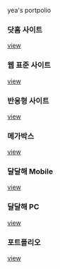 yea's portpolio

<h3>닷홈 사이트</h3>
<a href="https://verite1023.github.io/">view</a>

<h3>웹 표준 사이트</h3>
<a href="https://verite1023.github.io/">view</a>

<h3>반응형 사이트</h3>
<a href="https://verite1023.github.io/">view</a>

<h3>메가박스</h3>
<a href="https://verite1023.github.io/">view</a>

<h3>달달해 Mobile</h3>
<a href="https://verite1023.github.io/">view</a>

<h3>달달해 PC</h3>
<a href="https://verite1023.github.io/">view</a>

<h3>포트폴리오</h3>
<a href="https://verite1023.github.io/">view</a>
